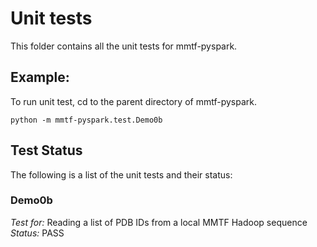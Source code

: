# Unit tests

This folder contains all the unit tests for mmtf-pyspark.

## Example:
To run unit test, cd to the parent directory of mmtf-pyspark.
```
python -m mmtf-pyspark.test.Demo0b
```

## Test Status
The following is a list of the unit tests and their status:

### Demo0b 
*Test for:* Reading a list of PDB IDs from a local MMTF Hadoop sequence
*Status:* PASS


